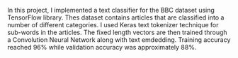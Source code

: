 In this project, I implemented a text classifier for the BBC dataset using TensorFlow library. Thes dataset contains articles that are classified into a number of different categories. I used Keras text tokenizer technique for sub-words in the articles.  The fixed length vectors are then trained through a Convolution Neural Network along with text emdedding. Training accuracy reached 96% while validation accuracy was approximately 88%.
